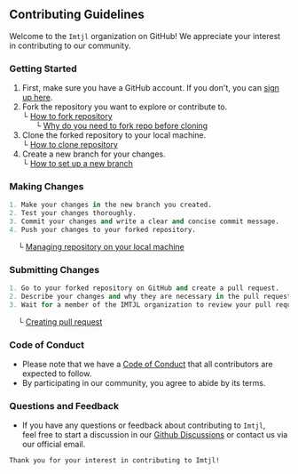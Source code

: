 ## Contributing Guidelines

Welcome to the `Imtjl` organization on GitHub! We appreciate your interest in contributing to our community.   
### Getting Started
1. First, make sure you have a GitHub account. If you don't, you can [sign up here](https://github.com/join).
2. Fork the repository you want to explore or contribute to.   
└ [How to fork repository](https://github.com/Imtjl/github-tutorials)   
  &nbsp; &nbsp; &nbsp; └ [Why do you need to fork repo before cloning](https://github.com/Imtjl/github-tutorials)
3. Clone the forked repository to your local machine.  
└ [How to clone repository](https://github.com/Imtjl/github-tutorials)   
4. Create a new branch for your changes.  
└ [How to set up a new branch](https://github.com/Imtjl/github-tutorials) 

### Making Changes
```python
1. Make your changes in the new branch you created.
2. Test your changes thoroughly.
3. Commit your changes and write a clear and concise commit message.
4. Push your changes to your forked repository.
```
&nbsp; &nbsp; └ [Managing repository on your local machine](https://github.com/Imtjl/github-tutorials) 

### Submitting Changes
```python
1. Go to your forked repository on GitHub and create a pull request.
2. Describe your changes and why they are necessary in the pull request.
3. Wait for a member of the IMTJL organization to review your pull request.
```
&nbsp; &nbsp; └ [Creating pull request](https://github.com/Imtjl/github-tutorials)

### Code of Conduct

- Please note that we have a [Code of Conduct](CODE_OF_CONDUCT.md) that all contributors are expected to follow.  
- By participating in our community, you agree to abide by its terms.

### Questions and Feedback

- If you have any questions or feedback about contributing to `Imtjl`,   
feel free to start a discussion in our [Github Discussions](https://github.com/orgs/Imtjl/discussions) or contact us via our official email.

`Thank you for your interest in contributing to Imtjl!`
